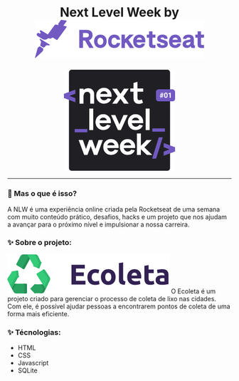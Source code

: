 <h1 align="center">
    Next Level Week by <img src="img/rocketseat.svg">
    </h1>
  
  <p align="center">
  <img width="250" src="img/logo-nlw.svg">
</p>

_________

### 🤔 Mas o que é isso? 
A NLW é uma experiência online criada pela Rocketseat de uma semana com muito conteúdo prático, desafios, hacks e um projeto que nos ajudam a avançar para o próximo nível e impulsionar a nossa carreira.
  
### ✨ Sobre o projeto:
<img src="img/logo.svg">
O Ecoleta é um projeto criado para gerenciar o processo de coleta de lixo nas cidades. Com ele, é possível ajudar pessoas a encontrarem pontos de coleta de uma forma mais eficiente.

### ✨ Técnologias:
<ul>
    <li>HTML</li>
    <li>CSS</li>
    <li>Javascript</li>
    <li>SQLite</li>
</ul>
